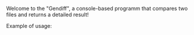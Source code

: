 Welcome to the "Gendiff", a console-based programm that compares two files and returns a detailed result!

Example of usage:

<script id="asciicast-U2fLCr5SM4xWSir5lFs3XjeC1" src="https://asciinema.org/a/U2fLCr5SM4xWSir5lFs3XjeC1.js" async></script>
